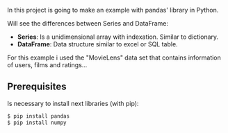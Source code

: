 In this project is going to make an example with pandas' library in Python.

Will see the differences between Series and DataFrame:

- **Series**: Is a unidimensional array with indexation. Similar to dictionary.
- **DataFrame**: Data structure similar to excel or SQL table.

For this example i used the "MovieLens" data set that contains information of users, films and ratings...

## Prerequisites

Is necessary to install next libraries (with pip):

```bash
$ pip install pandas
$ pip install numpy
```
